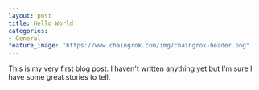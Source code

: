 ```yaml
---
layout: post
title: Hello World
categories:
- General
feature_image: "https://www.chaingrok.com/img/chaingrok-header.png"
---
```


This is my very first blog post. I haven't written anything yet but I'm sure I have some great stories to tell.
